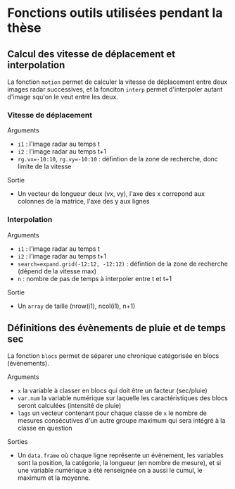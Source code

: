 # Fonctions outils utilisées pendant la thèse

## Calcul des vitesse de déplacement et interpolation

La fonction `motion` permet de calculer la vitesse de déplacement entre deux images radar successives, et la fonciton `interp` permet d'interpoler autant d'image squ'on le veut entre les deux.

### Vitesse de déplacement

Arguments

  - `i1` : l'image radar au temps t
  - `i2` : l'image radar au temps t+1
  - `rg.vx=-10:10`, `rg.vy=-10:10` : défintion de la zone de recherche, donc limite de la vitesse

Sortie

  - Un vecteur de longueur deux (vx, vy), l'axe des x correpond aux colonnes de la matrice, l'axe des y aux lignes


### Interpolation

Arguments

  - `i1` : l'image radar au temps t
  - `i2` : l'image radar au temps t+1
  - `search=expand.grid(-12:12, -12:12)` : défintion de la zone de recherche (dépend de la vitesse max)
  - `n` : nombre de pas de temps à interpoler entre t et t+1

Sortie

  - Un `array` de taille (nrow(i1), ncol(i1), n+1)

## Définitions des évènements de pluie et de temps sec

La fonction `blocs` permet de séparer une chronique catégorisée en blocs (évènements). 

Arguments

  - `x` la variable à classer en blocs qui doit être un facteur (sec/pluie)
  - `var.num` la variable numérique sur laquelle les caractéristiques des blocs seront calculées (intensité de pluie)
  - `lags` un vecteur contenant pour chaque classe de `x` le nombre de mesures consécutives d'un autre groupe maximum qui sera intégré à la classe en question

Sorties

  - Un `data.frame` où chaque ligne représente un évènement, les variables sont la position, la catégorie, la longueur (en nombre de mesure), et si une variable numérique a été renseignée on a aussi le cumul, le maximum et la moyenne.

